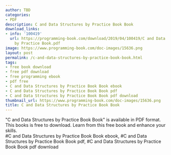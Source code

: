 ```yaml
---
author: TBD
categories:
- PDF
description: C and Data Structures by Practice Book Book
download_links:
- info: '100419'
  url: https://programming-book.com/download/2019/04/100419/C and Data Structures
    by Practice Book.pdf
image: https://www.programming-book.com/doc-images/15636.png
layout: post
permalink: /c-and-data-structures-by-practice-book-book.html
tags:
- free book download
- free pdf download
- free programming ebook
- pdf free
- C and Data Structures by Practice Book Book ebook
- C and Data Structures by Practice Book Book pdf
- C and Data Structures by Practice Book Book pdf download
thumbnail_url: https://www.programming-book.com/doc-images/15636.png
title: C and Data Structures by Practice Book Book
---
```


 
<div class="item-desc text-justify">
  "C and Data Structures by Practice Book Book" is available in PDF format. This books is free to download. Learn from this free book and enhance your skills.
  <br>
  #C and Data Structures by Practice Book Book ebook, #C and Data Structures by Practice Book Book pdf, #C and Data Structures by Practice Book Book pdf download
</div>